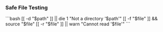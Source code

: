 ### Safe File Testing
\`\`\`bash
[[ -d "$path" ]] || die 1 "Not a directory '$path'"
[[ -f "$file" ]] && source "$file"
[[ -r "$file" ]] || warn "Cannot read '$file'"
\`\`\`

